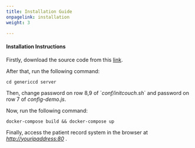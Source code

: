 ```yaml
---
title: Installation Guide
onpagelink: installation
weight: 3

---
```


#### **Installation Instructions**

Firstly, download the source code from this [link](https://us13.mailchimp.com/mctx/clicks?url=https%3A%2F%2Fhospitalrun.fra1.cdn.digitaloceanspaces.com%2Fdeployments%2Fhr-1.0.0-beta-generic.zip&h=3e79da04f5c6cd968d616537e74f30eef38c16590dc0cbc1945ec8ad214de9c0&v=1&xid=b329e96801&uid=57968001&pool=contact_facing&subject=HospitalRun+1.0+Beta%3A+deploy+instruction).

After that, run the following command:

    cd genericcd server

Then, change password on row 8,9 of \`_conf/initcouch.sh_\` and password on row 7 of _config-demo.js_.

Now, run the following command:

    docker-compose build && docker-compose up

Finally, access the patient record system in the browser at [_http://youripaddress:80_](https://us13.mailchimp.com/mctx/clicks?url=http%3A%2F%2Flocalhost&h=08bcb31adb6e8835e1e2cfb13c37d71f71b0135651705d415fc11e9a76e618b2&v=1&xid=b329e96801&uid=57968001&pool=contact_facing&subject=HospitalRun+1.0+Beta%3A+deploy+instruction) .

